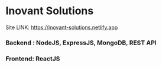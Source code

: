 # Inovant Solutions

Site LINK:   https://inovant-solutions.netlify.app

### Backend : NodeJS, ExpressJS, MongoDB, REST API

### Frontend: ReactJS